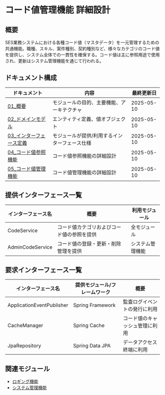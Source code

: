 # コード値管理機能 詳細設計

## 概要
SES業務システムにおける各種コード値（マスタデータ）を一元管理するための共通機能。職種、スキル、案件種別、契約種別など、様々なカテゴリのコード値を提供し、システム全体での一貫性を確保する。コード値は主に参照用途で使用され、更新はシステム管理機能を通じて行われる。

## ドキュメント構成

| ドキュメント | 内容 | 最終更新日 |
|------------|------|----------|
| [01_概要](./01_概要.md) | モジュールの目的、主要機能、アーキテクチャ | 2025-05-10 |
| [02_ドメインモデル](./02_ドメインモデル.md) | エンティティ定義、値オブジェクト | 2025-05-10 |
| [03_インターフェース定義](./03_インターフェース定義.md) | モジュールが提供/利用するインターフェース仕様 | 2025-05-10 |
| [04_コード値参照機能](./04_コード値参照機能.md) | コード値参照機能の詳細設計 | 2025-05-10 |
| [05_コード値管理機能](./05_コード値管理機能.md) | コード値管理機能の詳細設計 | 2025-05-10 |

## 提供インターフェース一覧

| インターフェース名 | 概要 | 利用モジュール |
|-----------------|------|--------------|
| CodeService | コード値カテゴリおよびコード値の参照を提供 | 全モジュール |
| AdminCodeService | コード値の登録・更新・削除管理を提供 | システム管理機能 |

## 要求インターフェース一覧

| インターフェース名 | 提供モジュール/フレームワーク | 概要 |
|-----------------|------------------------|------|
| ApplicationEventPublisher | Spring Framework | 監査ログイベントの発行に利用 |
| CacheManager | Spring Cache | コード値のキャッシュ管理に利用 |
| JpaRepository | Spring Data JPA | データアクセス終端に利用 |

## 関連モジュール

- [ロギング機能](../ロギング機能/)
- [システム管理機能](../../03_管理系モジュール/システム管理機能/)

